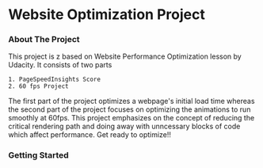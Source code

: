 # Website Optimization Project

### About The Project

This project is z based on Website Performance Optimization lesson by Udacity. It consists of two parts 
```
1. PageSpeedInsights Score
2. 60 fps Project

```
The first part of the project optimizes a webpage's initial load time whereas the second part of the project focuses on optimizing the animations
to run smoothly at 60fps. This project emphasizes on the concept of reducing the critical rendering path and doing away with unncessary blocks of 
code which affect performance. Get ready to optimize!!

### Getting Started


